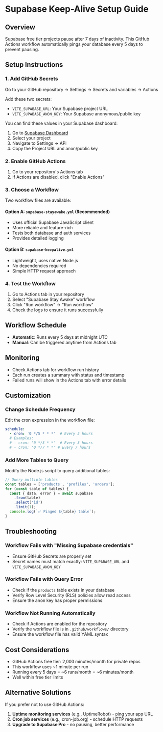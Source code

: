 # Supabase Keep-Alive Setup Guide

## Overview
Supabase free tier projects pause after 7 days of inactivity. This GitHub Actions workflow automatically pings your database every 5 days to prevent pausing.

## Setup Instructions

### 1. Add GitHub Secrets
Go to your GitHub repository → Settings → Secrets and variables → Actions

Add these two secrets:
- `VITE_SUPABASE_URL`: Your Supabase project URL
- `VITE_SUPABASE_ANON_KEY`: Your Supabase anonymous/public key

You can find these values in your Supabase dashboard:
1. Go to [Supabase Dashboard](https://app.supabase.com)
2. Select your project
3. Navigate to Settings → API
4. Copy the Project URL and anon/public key

### 2. Enable GitHub Actions
1. Go to your repository's Actions tab
2. If Actions are disabled, click "Enable Actions"

### 3. Choose a Workflow
Two workflow files are available:

#### Option A: `supabase-stayawake.yml` (Recommended)
- Uses official Supabase JavaScript client
- More reliable and feature-rich
- Tests both database and auth services
- Provides detailed logging

#### Option B: `supabase-keepalive.yml` 
- Lightweight, uses native Node.js
- No dependencies required
- Simple HTTP request approach

### 4. Test the Workflow
1. Go to Actions tab in your repository
2. Select "Supabase Stay Awake" workflow
3. Click "Run workflow" → "Run workflow"
4. Check the logs to ensure it runs successfully

## Workflow Schedule
- **Automatic**: Runs every 5 days at midnight UTC
- **Manual**: Can be triggered anytime from Actions tab

## Monitoring
- Check Actions tab for workflow run history
- Each run creates a summary with status and timestamp
- Failed runs will show in the Actions tab with error details

## Customization

### Change Schedule Frequency
Edit the cron expression in the workflow file:
```yaml
schedule:
  - cron: '0 */5 * * *'  # Every 5 hours
  # Examples:
  # - cron: '0 */3 * *'  # Every 3 hours
  # - cron: '0 */7 * *' # Every 7 hours
```

### Add More Tables to Query
Modify the Node.js script to query additional tables:
```javascript
// Query multiple tables
const tables = ['products', 'profiles', 'orders'];
for (const table of tables) {
  const { data, error } = await supabase
    .from(table)
    .select('id')
    .limit(1);
  console.log(`✅ Pinged ${table} table`);
}
```

## Troubleshooting

### Workflow Fails with "Missing Supabase credentials"
- Ensure GitHub Secrets are properly set
- Secret names must match exactly: `VITE_SUPABASE_URL` and `VITE_SUPABASE_ANON_KEY`

### Workflow Fails with Query Error
- Check if the `products` table exists in your database
- Verify Row Level Security (RLS) policies allow read access
- Ensure the anon key has proper permissions

### Workflow Not Running Automatically
- Check if Actions are enabled for the repository
- Verify the workflow file is in `.github/workflows/` directory
- Ensure the workflow file has valid YAML syntax

## Cost Considerations
- GitHub Actions free tier: 2,000 minutes/month for private repos
- This workflow uses ~1 minute per run
- Running every 5 days = ~6 runs/month = ~6 minutes/month
- Well within free tier limits

## Alternative Solutions
If you prefer not to use GitHub Actions:
1. **Uptime monitoring services** (e.g., UptimeRobot) - ping your app URL
2. **Cron job services** (e.g., cron-job.org) - schedule HTTP requests
3. **Upgrade to Supabase Pro** - no pausing, better performance
